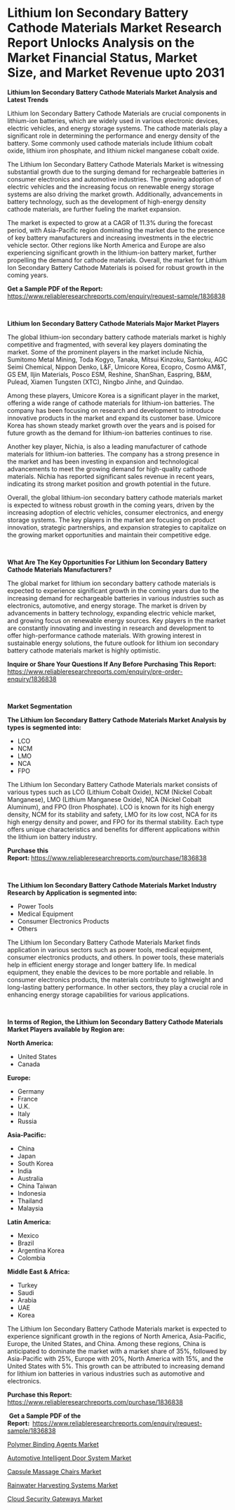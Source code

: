 <p><h1>Lithium Ion Secondary Battery Cathode Materials Market Research Report Unlocks Analysis on the Market Financial Status, Market Size, and Market Revenue upto 2031</h1></p><p><strong>Lithium Ion Secondary Battery Cathode Materials Market Analysis and Latest Trends</strong></p>
<p><p>Lithium Ion Secondary Battery Cathode Materials are crucial components in lithium-ion batteries, which are widely used in various electronic devices, electric vehicles, and energy storage systems. The cathode materials play a significant role in determining the performance and energy density of the battery. Some commonly used cathode materials include lithium cobalt oxide, lithium iron phosphate, and lithium nickel manganese cobalt oxide.</p><p>The Lithium Ion Secondary Battery Cathode Materials Market is witnessing substantial growth due to the surging demand for rechargeable batteries in consumer electronics and automotive industries. The growing adoption of electric vehicles and the increasing focus on renewable energy storage systems are also driving the market growth. Additionally, advancements in battery technology, such as the development of high-energy density cathode materials, are further fueling the market expansion.</p><p>The market is expected to grow at a CAGR of 11.3% during the forecast period, with Asia-Pacific region dominating the market due to the presence of key battery manufacturers and increasing investments in the electric vehicle sector. Other regions like North America and Europe are also experiencing significant growth in the lithium-ion battery market, further propelling the demand for cathode materials. Overall, the market for Lithium Ion Secondary Battery Cathode Materials is poised for robust growth in the coming years.</p></p>
<p><strong>Get a Sample PDF of the Report:&nbsp;</strong> <a href="https://www.reliableresearchreports.com/enquiry/request-sample/1836838">https://www.reliableresearchreports.com/enquiry/request-sample/1836838</a></p>
<p>&nbsp;</p>
<p><strong>Lithium Ion Secondary Battery Cathode Materials Major Market Players</strong></p>
<p><p>The global lithium-ion secondary battery cathode materials market is highly competitive and fragmented, with several key players dominating the market. Some of the prominent players in the market include Nichia, Sumitomo Metal Mining, Toda Kogyo, Tanaka, Mitsui Kinzoku, Santoku, AGC Seimi Chemical, Nippon Denko, L&F, Umicore Korea, Ecopro, Cosmo AM&T, GS EM, Iljin Materials, Posco ESM, Reshine, ShanShan, Easpring, B&M, Pulead, Xiamen Tungsten (XTC), Ningbo Jinhe, and Quindao.</p><p>Among these players, Umicore Korea is a significant player in the market, offering a wide range of cathode materials for lithium-ion batteries. The company has been focusing on research and development to introduce innovative products in the market and expand its customer base. Umicore Korea has shown steady market growth over the years and is poised for future growth as the demand for lithium-ion batteries continues to rise.</p><p>Another key player, Nichia, is also a leading manufacturer of cathode materials for lithium-ion batteries. The company has a strong presence in the market and has been investing in expansion and technological advancements to meet the growing demand for high-quality cathode materials. Nichia has reported significant sales revenue in recent years, indicating its strong market position and growth potential in the future.</p><p>Overall, the global lithium-ion secondary battery cathode materials market is expected to witness robust growth in the coming years, driven by the increasing adoption of electric vehicles, consumer electronics, and energy storage systems. The key players in the market are focusing on product innovation, strategic partnerships, and expansion strategies to capitalize on the growing market opportunities and maintain their competitive edge.</p></p>
<p>&nbsp;</p>
<p><strong>What Are The Key Opportunities For Lithium Ion Secondary Battery Cathode Materials Manufacturers?</strong></p>
<p><p>The global market for lithium ion secondary battery cathode materials is expected to experience significant growth in the coming years due to the increasing demand for rechargeable batteries in various industries such as electronics, automotive, and energy storage. The market is driven by advancements in battery technology, expanding electric vehicle market, and growing focus on renewable energy sources. Key players in the market are constantly innovating and investing in research and development to offer high-performance cathode materials. With growing interest in sustainable energy solutions, the future outlook for lithium ion secondary battery cathode materials market is highly optimistic.</p></p>
<p><strong>Inquire or Share Your Questions If Any Before Purchasing This Report:</strong> <a href="https://www.reliableresearchreports.com/enquiry/pre-order-enquiry/1836838">https://www.reliableresearchreports.com/enquiry/pre-order-enquiry/1836838</a></p>
<p>&nbsp;</p>
<p><strong>Market Segmentation</strong></p>
<p><strong>The Lithium Ion Secondary Battery Cathode Materials Market Analysis by types is segmented into:</strong></p>
<p><ul><li>LCO</li><li>NCM</li><li>LMO</li><li>NCA</li><li>FPO</li></ul></p>
<p><p>The Lithium Ion Secondary Battery Cathode Materials market consists of various types such as LCO (Lithium Cobalt Oxide), NCM (Nickel Cobalt Manganese), LMO (Lithium Manganese Oxide), NCA (Nickel Cobalt Aluminum), and FPO (Iron Phosphate). LCO is known for its high energy density, NCM for its stability and safety, LMO for its low cost, NCA for its high energy density and power, and FPO for its thermal stability. Each type offers unique characteristics and benefits for different applications within the lithium ion battery industry.</p></p>
<p><strong>Purchase this Report:&nbsp;</strong><a href="https://www.reliableresearchreports.com/purchase/1836838">https://www.reliableresearchreports.com/purchase/1836838</a></p>
<p>&nbsp;</p>
<p><strong>The Lithium Ion Secondary Battery Cathode Materials Market Industry Research by Application is segmented into:</strong></p>
<p><ul><li>Power Tools</li><li>Medical Equipment</li><li>Consumer Electronics Products</li><li>Others</li></ul></p>
<p><p>The Lithium Ion Secondary Battery Cathode Materials Market finds application in various sectors such as power tools, medical equipment, consumer electronics products, and others. In power tools, these materials help in efficient energy storage and longer battery life. In medical equipment, they enable the devices to be more portable and reliable. In consumer electronics products, the materials contribute to lightweight and long-lasting battery performance. In other sectors, they play a crucial role in enhancing energy storage capabilities for various applications.</p></p>
<p>&nbsp;</p>
<p><strong>In terms of Region, the Lithium Ion Secondary Battery Cathode Materials Market Players available by Region are:</strong></p>
<p>
    <p> <strong> North America: </strong>
        <ul>
            <li>United States</li>
            <li>Canada</li>
        </ul>
        </p> 
    <p> <strong> Europe: </strong>
        <ul>
            <li>Germany</li>
            <li>France</li>
            <li>U.K.</li>
            <li>Italy</li>
            <li>Russia</li>
        </ul>
        </p> 
    <p> <strong> Asia-Pacific: </strong>
        <ul>
            <li>China</li>
            <li>Japan</li>
            <li>South Korea</li>
            <li>India</li>
            <li>Australia</li>
            <li>China Taiwan</li>
            <li>Indonesia</li>
            <li>Thailand</li>
            <li>Malaysia</li>
        </ul>
        </p> 
    <p> <strong> Latin America: </strong>
        <ul>
            <li>Mexico</li>
            <li>Brazil</li>
            <li>Argentina Korea</li>
            <li>Colombia</li>
        </ul>
        </p> 
    <p> <strong> Middle East & Africa: </strong>
        <ul>
            <li>Turkey</li>
            <li>Saudi</li>
            <li>Arabia</li>
            <li>UAE</li>
            <li>Korea</li>
        </ul>
    </p>
    </p>
<p><p>The Lithium Ion Secondary Battery Cathode Materials market is expected to experience significant growth in the regions of North America, Asia-Pacific, Europe, the United States, and China. Among these regions, China is anticipated to dominate the market with a market share of 35%, followed by Asia-Pacific with 25%, Europe with 20%, North America with 15%, and the United States with 5%. This growth can be attributed to increasing demand for lithium ion batteries in various industries such as automotive and electronics.</p></p>
<p><strong>Purchase this Report: </strong><a href="https://www.reliableresearchreports.com/purchase/1836838">https://www.reliableresearchreports.com/purchase/1836838</a></p>
<p>&nbsp;<strong>Get a Sample PDF of the Report:&nbsp;&nbsp;</strong><a href="https://www.reliableresearchreports.com/enquiry/request-sample/1836838">https://www.reliableresearchreports.com/enquiry/request-sample/1836838</a></p>
<p><strong></strong></p>
<p><p><a href="https://github.com/moyahfrancoestellec51j635wcx/Market-Research-Report-List-1/blob/main/polymer-binding-agents-market.md">Polymer Binding Agents Market</a></p><p><a href="https://medium.com/@stevengarcia756/automotive-intelligent-door-system-market-the-key-to-successful-business-strategy-forecast-till-3b98959b70e6">Automotive Intelligent Door System Market</a></p><p><a href="https://github.com/lbird53714/Market-Research-Report-List-3/blob/main/capsule-massage-chairs-market.md">Capsule Massage Chairs Market</a></p><p><a href="https://medium.com/@stevengarcia756/rainwater-harvesting-systems-market-analysis-and-sze-forecasted-for-period-from-2024-to-2031-c99e85a90d4e">Rainwater Harvesting Systems Market</a></p><p><a href="https://medium.com/@stevengarcia756/decoding-cloud-security-gateways-market-metrics-market-share-trends-and-growth-patterns-23c350e122c2">Cloud Security Gateways Market</a></p></p>